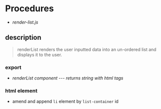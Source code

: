 # Procedures

- _render-list.js_

## description

> renderList renders the user inputted data into an un-ordered list and displays it to the user.

### export

- _renderList component --- returns string with html tags_

### html element

- amend and append `li` element by `list-container` id
